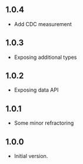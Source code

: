 ## 1.0.4

- Add CDC measurement

## 1.0.3 

- Exposing additional types

## 1.0.2

- Exposing data API

## 1.0.1

- Some minor refractoring

## 1.0.0

- Initial version.
